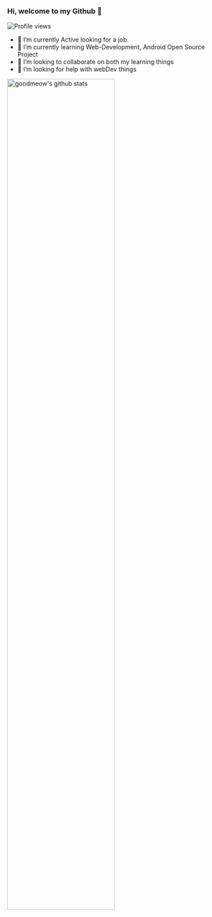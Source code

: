 ### Hi, welcome to my Github 👋
![Profile views](https://komarev.com/ghpvc/?username=goodmeow&styles=plastic&color=ff69b4)

- 🔭 I’m currently Active looking for a job.
- 🌱 I’m currently learning Web-Development, Android Open Source Project
- 👯 I’m looking to collaborate on both my learning things
- 🤔 I’m looking for help with webDev things
<!--
- 💬 Ask me about 
- 📫 How to reach me: ...
- 😄 Pronouns: ...
- ⚡ Fun fact: ...
-->
<!-- Your github readme stats
You can use this api: https://github.com/anuraghazra/github-readme-stats
-->
<p>
  <a href="https://github.com/goodmeow">
    <img width="70%" align="center" alt="goodmeow's github stats" src="https://github-readme-stats.vercel.app/api?username=goodmeow&show_icons=true&hide_border=true&theme=radical" />
  </a>
</p>
